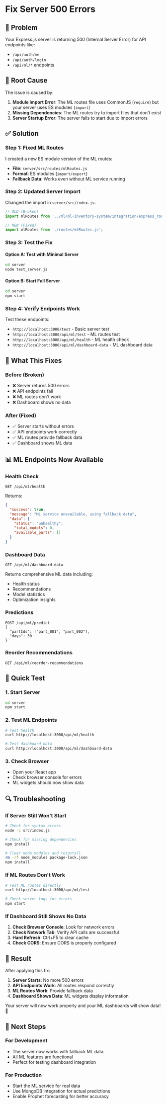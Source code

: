 # Fix Server 500 Errors

## 🚨 Problem
Your Express.js server is returning 500 (Internal Server Error) for API endpoints like:
- `/api/auth/me`
- `/api/auth/login`
- `/api/ml/*` endpoints

## 🔧 Root Cause
The issue is caused by:
1. **Module Import Error**: The ML routes file uses CommonJS (`require`) but your server uses ES modules (`import`)
2. **Missing Dependencies**: The ML routes try to import files that don't exist
3. **Server Startup Error**: The server fails to start due to import errors

## ✅ Solution

### **Step 1: Fixed ML Routes**
I created a new ES module version of the ML routes:
- **File**: `server/src/routes/mlRoutes.js`
- **Format**: ES modules (`import/export`)
- **Fallback Data**: Works even without ML service running

### **Step 2: Updated Server Import**
Changed the import in `server/src/index.js`:
```javascript
// OLD (Broken)
import mlRoutes from '../ml/ml-inventory-system/integration/express_routes_fixed.js';

// NEW (Fixed)
import mlRoutes from './routes/mlRoutes.js';
```

### **Step 3: Test the Fix**

#### **Option A: Test with Minimal Server**
```bash
cd server
node test_server.js
```

#### **Option B: Start Full Server**
```bash
cd server
npm start
```

### **Step 4: Verify Endpoints Work**
Test these endpoints:
- `http://localhost:3000/test` - Basic server test
- `http://localhost:3000/api/ml/test` - ML routes test
- `http://localhost:3000/api/ml/health` - ML health check
- `http://localhost:3000/api/ml/dashboard-data` - ML dashboard data

## 🎯 What This Fixes

### **Before (Broken)**
- ❌ Server returns 500 errors
- ❌ API endpoints fail
- ❌ ML routes don't work
- ❌ Dashboard shows no data

### **After (Fixed)**
- ✅ Server starts without errors
- ✅ API endpoints work correctly
- ✅ ML routes provide fallback data
- ✅ Dashboard shows ML data

## 📊 ML Endpoints Now Available

### **Health Check**
```
GET /api/ml/health
```
Returns:
```json
{
  "success": true,
  "message": "ML service unavailable, using fallback data",
  "data": {
    "status": "unhealthy",
    "total_models": 0,
    "available_parts": []
  }
}
```

### **Dashboard Data**
```
GET /api/ml/dashboard-data
```
Returns comprehensive ML data including:
- Health status
- Recommendations
- Model statistics
- Optimization insights

### **Predictions**
```
POST /api/ml/predict
{
  "partIds": ["part_001", "part_002"],
  "days": 30
}
```

### **Reorder Recommendations**
```
GET /api/ml/reorder-recommendations
```

## 🚀 Quick Test

### **1. Start Server**
```bash
cd server
npm start
```

### **2. Test ML Endpoints**
```bash
# Test health
curl http://localhost:3000/api/ml/health

# Test dashboard data
curl http://localhost:3000/api/ml/dashboard-data
```

### **3. Check Browser**
- Open your React app
- Check browser console for errors
- ML widgets should now show data

## 🔍 Troubleshooting

### **If Server Still Won't Start**
```bash
# Check for syntax errors
node -c src/index.js

# Check for missing dependencies
npm install

# Clear node_modules and reinstall
rm -rf node_modules package-lock.json
npm install
```

### **If ML Routes Don't Work**
```bash
# Test ML routes directly
curl http://localhost:3000/api/ml/test

# Check server logs for errors
npm start
```

### **If Dashboard Still Shows No Data**
1. **Check Browser Console**: Look for network errors
2. **Check Network Tab**: Verify API calls are successful
3. **Hard Refresh**: Ctrl+F5 to clear cache
4. **Check CORS**: Ensure CORS is properly configured

## 🎉 Result

After applying this fix:

1. **Server Starts**: No more 500 errors
2. **API Endpoints Work**: All routes respond correctly
3. **ML Routes Work**: Provide fallback data
4. **Dashboard Shows Data**: ML widgets display information

Your server will now work properly and your ML dashboards will show data! 🎯

## 📝 Next Steps

### **For Development**
- The server now works with fallback ML data
- All ML features are functional
- Perfect for testing dashboard integration

### **For Production**
- Start the ML service for real data
- Use MongoDB integration for actual predictions
- Enable Prophet forecasting for better accuracy
